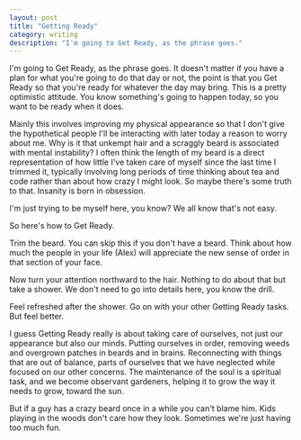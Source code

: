 ```yaml
---
layout: post
title: "Getting Ready"
category: writing
description: "I'm going to Get Ready, as the phrase goes."
---
```


I'm going to Get Ready, as the phrase goes. It doesn't matter if you have a plan for what you're going to do that day or not, the point is that you Get Ready so that you're ready for whatever the day may bring. This is a pretty optimistic attitude. You know something's going to happen today, so you want to be ready when it does.

Mainly this involves improving my physical appearance so that I don't give the hypothetical people I'll be interacting with later today a reason to worry about me. Why is it that unkempt hair and a scraggly beard is associated with mental instability? I often think the length of my beard is a direct representation of how little I've taken care of myself since the last time I trimmed it, typically involving long periods of time thinking about tea and code rather than about how crazy I might look. So maybe there's some truth to that. Insanity is born in obsession.

I'm just trying to be myself here, you know? We all know that's not easy.

So here's how to Get Ready.

Trim the beard. You can skip this if you don't have a beard. Think about how much the people in your life (Alex) will appreciate the new sense of order in that section of your face.

Now turn your attention northward to the hair. Nothing to do about that but take a shower. We don't need to go into details here, you know the drill.

Feel refreshed after the shower. Go on with your other Getting Ready tasks. But feel better.

I guess Getting Ready really is about taking care of ourselves, not just our appearance but also our minds. Putting ourselves in order, removing weeds and overgrown patches in beards and in brains. Reconnecting with things that are out of balance, parts of ourselves that we have neglected while focused on our other concerns. The maintenance of the soul is a spiritual task, and we become observant gardeners, helping it to grow the way it needs to grow, toward the sun.

But if a guy has a crazy beard once in a while you can't blame him. Kids playing in the woods don't care how they look. Sometimes we're just having too much fun.
